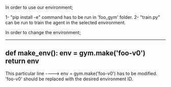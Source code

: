 In order to use our environment;

1- "pip install -e" command has to be run in 
'foo_gym' folder.
2- "train.py" can be run to train the agent in the selected environment.

In order to change the environment;

----------------------------
def make_env():
    env = gym.make('foo-v0')
    return env
----------------------------

This particular line ----> env = gym.make('foo-v0')
has to be modified. 'foo-v0' should be replaced with 
the desired environment ID. 
